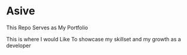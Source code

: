# Asive
This Repo Serves as My Portfolio

This is where I would Like To showcase my skillset and my growth as a developer 
